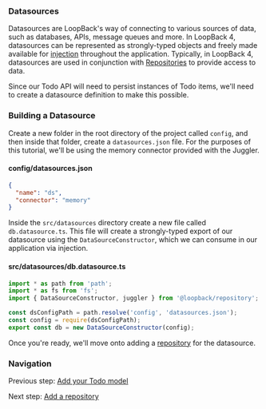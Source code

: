### Datasources

Datasources are LoopBack's way of connecting to various sources of data, such
as databases, APIs, message queues and more. In LoopBack 4, datasources can
be represented as strongly-typed objects and freely made available for
[injection](http://loopback.io/doc/en/lb4/Dependency-injection.html)
throughout the application. Typically, in LoopBack 4, datasources are used
in conjunction with
[Repositories](http://loopback.io/doc/en/lb4/Repositories.html) to provide
access to data.

Since our Todo API will need to persist instances of Todo items, we'll need to
create a datasource definition to make this possible.

### Building a Datasource

Create a new folder in the root directory of the project called `config`,
and then inside that folder, create a `datasources.json` file. For the purposes
of this tutorial, we'll be using the memory connector provided with the Juggler.

#### config/datasources.json
```json
{
  "name": "ds",
  "connector": "memory"
}
```

Inside the `src/datasources` directory create a new file called `db.datasource.ts`. This file will create
a strongly-typed export of our datasource using the `DataSourceConstructor`,
which we can consume in our application via injection.

#### src/datasources/db.datasource.ts

```ts
import * as path from 'path';
import * as fs from 'fs';
import { DataSourceConstructor, juggler } from '@loopback/repository';

const dsConfigPath = path.resolve('config', 'datasources.json');
const config = require(dsConfigPath);
export const db = new DataSourceConstructor(config);
```

Once you're ready, we'll move onto adding a [repository](repository.md) for
the datasource.

### Navigation

Previous step: [Add your Todo model](model.md)

Next step: [Add a repository](repository.md)
